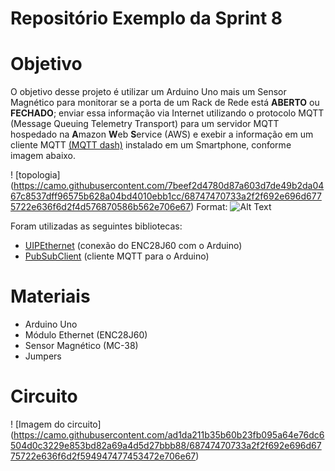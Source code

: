 # Repositório Exemplo da Sprint 8

# Objetivo

O objetivo desse projeto é utilizar um Arduino Uno mais um Sensor Magnético para monitorar se a porta de um Rack de Rede está **ABERTO** ou **FECHADO**; enviar essa informação via Internet utilizando o protocolo MQTT (Message Queuing Telemetry Transport) para um servidor MQTT hospedado na **A**mazon **W**eb **S**ervice (AWS) e exebir a informação em um cliente MQTT [(MQTT dash)](https://play.google.com/store/apps/details?id=net.routix.mqttdash&hl=pt_BR&gl=US) instalado em um Smartphone, conforme imagem abaixo.

! [topologia] (https://camo.githubusercontent.com/7beef2d4780d87a603d7de49b2da0467c8537dff96575b628a04bd4010ebb1cc/68747470733a2f2f692e696d6775722e636f6d2f4d576870586b562e706e67)
Format: ![Alt Text](url)

Foram utilizadas as seguintes bibliotecas:

* [UIPEthernet](https://github.com/UIPEthernet/UIPEthernet) (conexão do ENC28J60 com o Arduino)
* [PubSubClient](https://github.com/knolleary/pubsubclient) (cliente MQTT para o Arduino)

# Materiais

* Arduino Uno
* Módulo Ethernet (ENC28J60)
* Sensor Magnético (MC-38)
* Jumpers

# Circuito

 ! [Imagem do circuito] (https://camo.githubusercontent.com/ad1da211b35b60b23fb095a64e76dc6504d0c3229e853bd82a69a4d5d27bbb88/68747470733a2f2f692e696d6775722e636f6d2f594947477453472e706e67)

